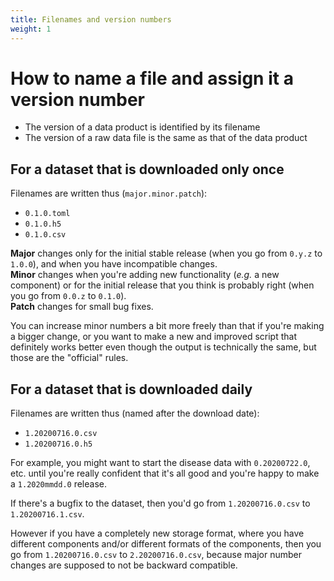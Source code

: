 ```yaml
---
title: Filenames and version numbers
weight: 1
---
```


# How to name a file and assign it a version number

* The version of a data product is identified by its filename
* The version of a raw data file is the same as that of the data product

## For a dataset that is downloaded only once

Filenames are written thus (`major.minor.patch`):

* `0.1.0.toml`
* `0.1.0.h5`
* `0.1.0.csv`

**Major** changes only for the initial stable release (when you go from `0.y.z` to `1.0.0`), and when you have incompatible changes.  
**Minor** changes when you're adding new functionality (*e.g.* a new component) or for the initial release that you think is probably right (when you go from `0.0.z` to `0.1.0`).  
**Patch** changes for small bug fixes.

You can increase minor numbers a bit more freely than that if you're making a bigger change, or you want to make a new and improved script that definitely works better even though the output is technically the same, but those are the "official" rules.

## For a dataset that is downloaded daily

Filenames are written thus (named after the download date):

* `1.20200716.0.csv`
* `1.20200716.0.h5`

For example, you might want to start the disease data with `0.20200722.0`, etc. until you're really confident that it's all good and you're happy to make a `1.2020mmdd.0` release.

If there's a bugfix to the dataset, then you'd go from `1.20200716.0.csv` to `1.20200716.1.csv`.

However if you have a completely new storage format, where you have different components and/or different formats of the components, then you go from `1.20200716.0.csv` to `2.20200716.0.csv`, because major number changes are supposed to not be backward compatible.
